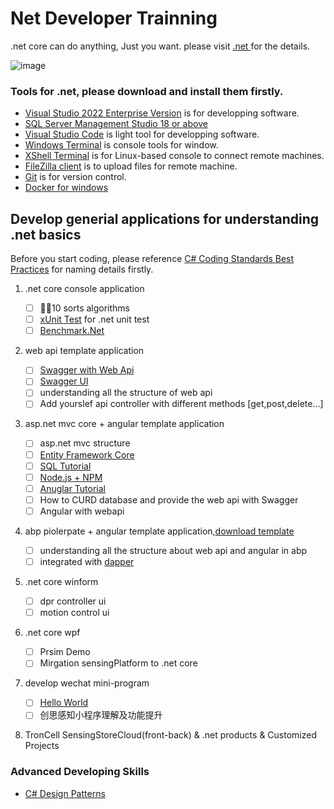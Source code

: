 # Net Developer Trainning

.net core can do anything, Just you want. please visit [.net ](https://dotnet.microsoft.com/) for the details.

![image](https://user-images.githubusercontent.com/3402267/160514235-ce0590fc-8b8b-40bb-9431-cf5129d97073.png)


### Tools for .net, please download and install them firstly.

*  [Visual Studio 2022 Enterprise Version](https://visualstudio.microsoft.com/vs/) is for developping software.
*  [SQL Server Management Studio 18 or above](https://docs.microsoft.com/en-us/sql/ssms/download-sql-server-management-studio-ssms?view=sql-server-ver15)
*  [Visual Studio Code](https://code.visualstudio.com/) is light tool for developping software.
*  [Windows Terminal](https://docs.microsoft.com/en-us/windows/terminal/install#:~:text=%20Set%20your%20default%20terminal%20application%20%28%20Preview%29,as%20the%20Default%20terminal%20application%20setting.%20More%20) is console tools for window.
*  [XShell Terminal](https://www.xshell.com/en/xshell/) is for Linux-based console to connect remote machines.
*  [FileZilla client](https://filezilla-project.org/) is to upload files for remote machine.
*  [Git](https://gitforwindows.org/) is for version control.
*  [Docker for windows](https://hub.docker.com/editions/community/docker-ce-desktop-windows)

## Develop generial applications for understanding .net basics

Before you start coding, please reference [C# Coding Standards Best Practices](https://www.dofactory.com/csharp-coding-standards) for naming details firstly.

1. .net core console application

    - [ ] :rainbow_flag:10 sorts algorithms
    - [ ] [xUnit Test](https://xunit.net/) for .net unit test
    - [ ] [Benchmark.Net](https://benchmarkdotnet.org/articles/overview.html)

2. web api template application
    - [ ] [Swagger with Web Api](https://docs.microsoft.com/en-us/aspnet/core/tutorials/web-api-help-pages-using-swagger?view=aspnetcore-6.0)
    - [ ] [Swagger UI](https://swagger.io/tools/swagger-ui/)
    - [ ] understanding all the structure of web api
    - [ ] Add yourslef api controller with different methods [get,post,delete...]
    
3. asp.net mvc core + angular template application
    - [ ] asp.net mvc structure
    - [ ] [Entity Framework Core](https://docs.microsoft.com/en-us/aspnet/core/data/ef-rp/intro?view=aspnetcore-6.0&tabs=visual-studio)
    - [ ] [SQL Tutorial](https://www.dofactory.com/sql)
    - [ ] [Node.js + NPM](https://nodejs.org/en/about/)
    - [ ] [Anuglar Tutorial](https://angular.io/)
    - [ ] How to CURD database and provide the web api with Swagger
    - [ ] Angular with webapi
    
4. abp piolerpate + angular template application,[download template](https://aspnetboilerplate.com/Templates)

    - [ ] understanding all the structure about web api and angular in abp
    - [ ] integrated with [dapper](https://github.com/DapperLib/Dapper)

5. .net core winform
    - [ ] dpr controller ui 
    - [ ] motion control ui
6. .net core wpf
    - [ ] Prsim Demo
    - [ ] Mirgation sensingPlatform to .net core
7. develop wechat mini-program
    - [ ] [Hello World](https://developers.weixin.qq.com/miniprogram/dev/framework/quickstart/getstart.html)
    - [ ] 创思感知小程序理解及功能提升
8. TronCell SensingStoreCloud(front-back) & .net products & Customized Projects



### Advanced Developing Skills

* [C# Design Patterns](https://www.dofactory.com/net/design-patterns)
